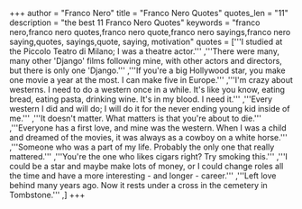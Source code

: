 +++
author = "Franco Nero"
title = "Franco Nero Quotes"
quotes_len = "11"
description = "the best 11 Franco Nero Quotes"
keywords = "franco nero,franco nero quotes,franco nero quote,franco nero sayings,franco nero saying,quotes, sayings,quote, saying, motivation"
quotes = ['''I studied at the Piccolo Teatro di Milano; I was a theatre actor.''' ,'''There were many, many other 'Django' films following mine, with other actors and directors, but there is only one 'Django.''' ,'''If you're a big Hollywood star, you make one movie a year at the most. I can make five in Europe.''' ,'''I'm crazy about westerns. I need to do a western once in a while. It's like you know, eating bread, eating pasta, drinking wine. It's in my blood. I need it.''' ,'''Every western I did and will do; I will do it for the never ending young kid inside of me.''' ,'''It doesn't matter. What matters is that you're about to die.''' ,'''Everyone has a first love, and mine was the western. When I was a child and dreamed of the movies, it was always as a cowboy on a white horse.''' ,'''Someone who was a part of my life. Probably the only one that really mattered.''' ,'''You're the one who likes cigars right? Try smoking this.''' ,'''I could be a star and maybe make lots of money, or I could change roles all the time and have a more interesting - and longer - career.''' ,'''Left love behind many years ago. Now it rests under a cross in the cemetery in Tombstone.''' ,]
+++